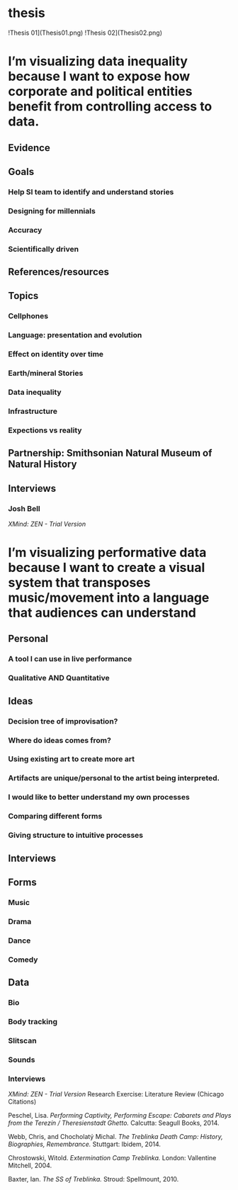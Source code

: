 # thesis

!Thesis 01](Thesis01.png)
!Thesis 02](Thesis02.png)


# I’m visualizing data inequality because I want to expose how corporate and political entities benefit from controlling access to data.

## Evidence

## Goals

### Help SI team to identify and understand stories

### Designing for millennials

### Accuracy

### Scientifically driven

## References/resources

## Topics

### Cellphones

### Language: presentation and evolution

### Effect on identity over time

### Earth/mineral Stories

### Data inequality

### Infrastructure

### Expections vs reality

## Partnership: Smithsonian Natural Museum of Natural History

## Interviews

### Josh Bell

*XMind: ZEN - Trial Version*

# I’m visualizing performative data because I want to create a visual system that transposes music/movement into a language that audiences can understand

## Personal

### A tool I can use in live performance

### Qualitative AND Quantitative

## Ideas

### Decision tree of improvisation?

### Where do ideas comes from?

### Using existing art to create more art

### Artifacts are unique/personal to the artist being interpreted.

### I would like to better understand my own processes

### Comparing different forms

### Giving structure to intuitive processes

## Interviews

## Forms

### Music

### Drama

### Dance

### Comedy

## Data

### Bio

### Body tracking

### Slitscan

### Sounds

### Interviews

*XMind: ZEN - Trial Version*
Research Exercise: Literature Review (Chicago Citations)

Peschel, Lisa. *Performing Captivity, Performing Escape: Cabarets and Plays from the Terezín / Theresienstadt Ghetto.* Calcutta: Seagull Books, 2014. 

Webb, Chris, and Chocholatý Michal. *The Treblinka Death Camp: History, Biographies, Remembrance.* Stuttgart: Ibidem, 2014.

Chrostowski, Witold. *Extermination Camp Treblinka.* London: Vallentine Mitchell, 2004.

Baxter, Ian. *The SS of Treblinka.* Stroud: Spellmount, 2010.
